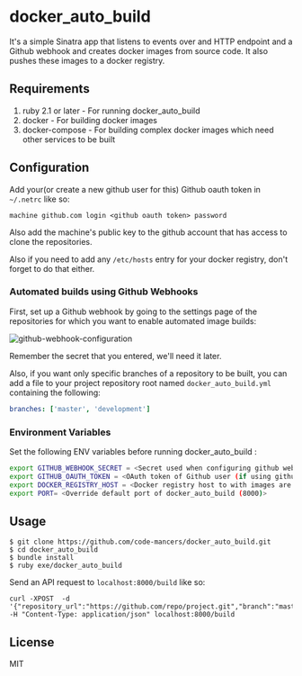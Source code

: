 docker_auto_build
=================

It's a simple Sinatra app that listens to events over and HTTP endpoint and
a Github webhook and creates docker images from source code. It also pushes these
images to a docker registry.

## Requirements

1. ruby 2.1 or later - For running docker_auto_build
2. docker - For building docker images
3. docker-compose - For building complex docker images which need other services to be built


## Configuration

Add your(or create a new github user for this) Github oauth token in `~/.netrc` like so:

    machine github.com login <github oauth token> password

Also add the machine's public key to the github account that has access to clone the repositories.

Also if you need to add any `/etc/hosts` entry for your docker registry, don't
forget to do that either.

### Automated builds using Github Webhooks

First, set up a Github webhook by going to the settings page of the repositories
for which you want to enable automated image builds:

![github-webhook-configuration](https://s3-ap-southeast-1.amazonaws.com/uploads-ap.hipchat.com/39906/538857/V2BN0dDNhrTnuRO/upload.png)

Remember the secret that you entered, we'll need it later.

Also, if you want only specific branches of a repository to be built, you
can add a file to your project repository root named `docker_auto_build.yml`
containing the following:

```yaml
branches: ['master', 'development']
```

### Environment Variables

Set the following ENV variables before running docker_auto_build :

```bash
export GITHUB_WEBHOOK_SECRET = <Secret used when configuring github webhook (if using github webhooks)>
export GITHUB_OAUTH_TOKEN = <OAuth token of Github user (if using github webhooks)>
export DOCKER_REGISTRY_HOST = <Docker registry host to with images are pushed>
export PORT= <Override default port of docker_auto_build (8000)>
```

## Usage

    $ git clone https://github.com/code-mancers/docker_auto_build.git
    $ cd docker_auto_build
    $ bundle install
    $ ruby exe/docker_auto_build

Send an API request to `localhost:8000/build` like so:

```
curl -XPOST  -d '{"repository_url":"https://github.com/repo/project.git","branch":"master","image_name":"my.dockerhub:5000/image_name:tag"}' -H "Content-Type: application/json" localhost:8000/build
```

## License

MIT
